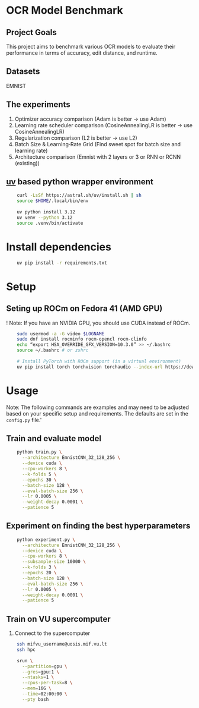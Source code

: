 # OCR Model Benchmark

## Project Goals

This project aims to benchmark various OCR models to evaluate their performance in terms of
accuracy, edit distance, and runtime.

## Datasets
EMNIST

## The experiments
1. Optimizer accuracy comparison (Adam is better -> use Adam)
2. Learning rate scheduler comparison (CosineAnnealingLR is better -> use CosineAnnealingLR)
3. Regularization comparison (L2 is better -> use L2)
4. Batch Size & Learning‐Rate Grid (Find sweet spot for batch size and learning rate)
5. Architecture comparison (Emnist with 2 layers or 3 or RNN or RCNN (existing))


## [uv](https://github.com/astral-sh/uv) based python wrapper environment
```bash
    curl -LsSf https://astral.sh/uv/install.sh | sh
    source $HOME/.local/bin/env
    
    uv python install 3.12
    uv venv --python 3.12
    source .venv/bin/activate
```

# Install dependencies
```bash
    uv pip install -r requirements.txt
```

# Setup
## Seting up ROCm on Fedora 41 (AMD GPU)
! Note: If you have an NVIDIA GPU, you should use CUDA instead of ROCm.
```bash
    sudo usermod -a -G video $LOGNAME
    sudo dnf install rocminfo rocm-opencl rocm-clinfo
    echo “export HSA_OVERRIDE_GFX_VERSION=10.3.0” >> ~/.bashrc
    source ~/.bashrc # or zshrc
    
    # Install PyTorch with ROCm support (in a virtual environment)
    uv pip install torch torchvision torchaudio --index-url https://download.pytorch.org/whl/rocm6.2
```

# Usage
Note: The following commands are examples and may need to be adjusted based on your specific setup and requirements.
The defaults are set in the `config.py` file.'
## Train and evaluate model

```bash
    python train.py \
      --architecture EmnistCNN_32_128_256 \
      --device cuda \
      --cpu-workers 8 \
      --k-folds 5 \
      --epochs 30 \
      --batch-size 128 \
      --eval-batch-size 256 \
      --lr 0.0005 \
      --weight-decay 0.0001 \
      --patience 5

```

## Experiment on finding the best hyperparameters
```bash
    python experiment.py \
      --architecture EmnistCNN_32_128_256 \
      --device cuda \
      --cpu-workers 8 \
      --subsample-size 10000 \
      --k-folds 3 \
      --epochs 20 \
      --batch-size 128 \
      --eval-batch-size 256 \
      --lr 0.0005 \
      --weight-decay 0.0001 \
      --patience 5
```

## Train on VU supercomputer
1. Connect to the supercomputer
```bash
    ssh mifvu_username@uosis.mif.vu.lt
    ssh hpc
    
    srun \
      --partition=gpu \
      --gres=gpu:1 \
      --ntasks=1 \
      --cpus-per-task=8 \
      --mem=16G \
      --time=02:00:00 \
      --pty bash
```